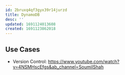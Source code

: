 ```yaml
---
id: 2bruxq4qf3gyx39r14jurzd
title: DynamoDB
desc: ''
updated: 1691124013608
created: 1691123862018
---
```


## Use Cases
- Version Control:  https://www.youtube.com/watch?v=4NSMHscEfgs&ab_channel=SoumilShah